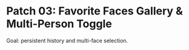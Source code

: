 # Patch 03: Favorite Faces Gallery & Multi-Person Toggle

Goal: persistent history and multi-face selection.
